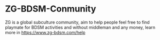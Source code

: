 # ZG-BDSM-Conmunity
ZG is a global subculture community, aim to help people feel free to find playmate for BDSM activities and without middleman and any money, learn more in https://www.zg-bdsm.com/help
